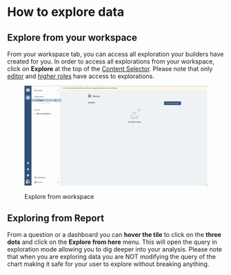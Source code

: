 # How to explore data

## Explore from your workspace

From your workspace tab, you can access all exploration your builders have created for you. In order to access all explorations from your workspace, click on **Explore** at the top of the [Content Selector](broken-reference). Please note that only [editor](../../organization/manage-access-control.md#editor) and [higher roles](../../organization/manage-access-control.md#builder) have access to explorations.

<figure><img src="../../.gitbook/assets/Screen Cast 2022-09-08 at 10.27.15 AM.gif" alt=""><figcaption><p>Explore from workspace</p></figcaption></figure>

## Exploring from Report

From a question or a dashboard you can **hover the tile** to click on the **three dots** and click on the **Explore from here** menu. This will open the query in exploration mode allowing you to dig deeper into your analysis. Please note that when you are exploring data you are NOT modifying the query of the chart making it safe for your user to explore without breaking anything.

<figure><img src="../../.gitbook/assets/Screen Cast 2022-09-08 at 10.32.25 AM.gif" alt=""><figcaption></figcaption></figure>

